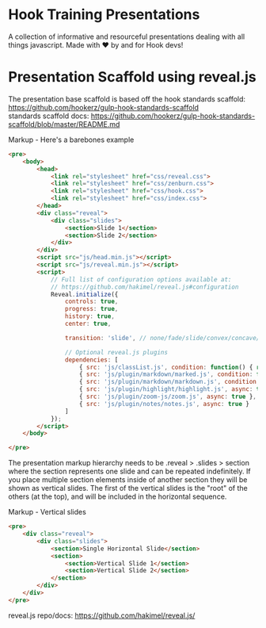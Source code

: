 # Hook Training Presentations

A collection of informative and resourceful presentations dealing with all things javascript. Made with ♥ by and for Hook devs!

# Presentation Scaffold using reveal.js

The presentation base scaffold is based off the hook standards scaffold:  https://github.com/hookerz/gulp-hook-standards-scaffold
<br>
standards scaffold docs:  https://github.com/hookerz/gulp-hook-standards-scaffold/blob/master/README.md

Markup - Here's a barebones example
```html
<pre>
    <body>
    	<head>
    		<link rel="stylesheet" href="css/reveal.css">
    		<link rel="stylesheet" href="css/zenburn.css">
    		<link rel="stylesheet" href="css/hook.css">
    		<link rel="stylesheet" href="css/index.css">
    	</head>
        <div class="reveal">
            <div class="slides">
                <section>Slide 1</section>
                <section>Slide 2</section>
            </div>
        </div>
        <script src="js/head.min.js"></script>
        <script src="js/reveal.min.js"></script>
        <script>
            // Full list of configuration options available at:
			// https://github.com/hakimel/reveal.js#configuration
			Reveal.initialize({
				controls: true,
				progress: true,
				history: true,
				center: true,

				transition: 'slide', // none/fade/slide/convex/concave/zoom

				// Optional reveal.js plugins
				dependencies: [
					{ src: 'js/classList.js', condition: function() { return !document.body.classList; } },
					{ src: 'js/plugin/markdown/marked.js', condition: function() { return !!document.querySelector( '[data-markdown]' ); } },
					{ src: 'js/plugin/markdown/markdown.js', condition: function() { return !!document.querySelector( '[data-markdown]' ); } },
					{ src: 'js/plugin/highlight/highlight.js', async: true, callback: function() { hljs.initHighlightingOnLoad(); } },
					{ src: 'js/plugin/zoom-js/zoom.js', async: true },
					{ src: 'js/plugin/notes/notes.js', async: true }
				]
			});
        </script>
    </body>

</pre>
```

The presentation markup hierarchy needs to be .reveal > .slides > section where the section represents one slide and can be repeated indefinitely. If you place multiple section elements inside of another section they will be shown as vertical slides. The first of the vertical slides is the "root" of the others (at the top), and will be included in the horizontal sequence.

Markup - Vertical slides
```html
<pre>
	<div class="reveal">
	    <div class="slides">
	        <section>Single Horizontal Slide</section>
	        <section>
	            <section>Vertical Slide 1</section>
	            <section>Vertical Slide 2</section>
	        </section>
	    </div>
	</div>
</pre>
```

reveal.js repo/docs:  https://github.com/hakimel/reveal.js/

